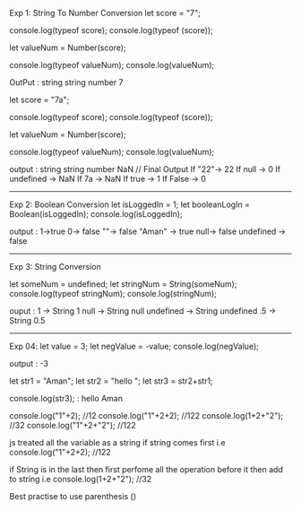 Exp 1:  String To Number Conversion
let score = "7"; 

console.log(typeof score);
console.log(typeof (score));

let valueNum = Number(score);

console.log(typeof valueNum);
console.log(valueNum); 

OutPut :
string
string
number
7


 
let score = "7a"; 

console.log(typeof score);
console.log(typeof (score));

let valueNum = Number(score);

console.log(typeof valueNum);
console.log(valueNum);


output :
string
string
number
NaN  //
                Final Output
                  If  "22"-> 22
                  If null -> 0
                  If undefined -> NaN
                  If 7a -> NaN
                  If true -> 1
                  If False -> 0

-------------------------------------------------------------------------------------------

Exp 2:   Boolean Conversion
let isLoggedIn = 1;
let booleanLogIn =  Boolean(isLoggedIn);
console.log(isLoggedIn);

output : 
1->true
0-> false
""-> false
"Aman" -> true
null-> false
undefined -> false

-------------------------------------------------------------------------------------------
Exp 3: String Conversion

let someNum = undefined;
let stringNum = String(someNum);
console.log(typeof stringNum);
console.log(stringNum);

ouput : 
 1 -> String 1
 null -> String  null
 undefined -> String undefined
 .5 -> String 0.5
 

 ------------------------------------------------------------------------------------------
 Exp 04: 
 let value = 3;
let negValue = -value;
console.log(negValue);

output : -3

let str1 = "Aman";
let str2 = "hello ";
let str3 = str2+str1;

console.log(str3); : hello Aman


console.log("1"+2);  //12
console.log("1"+2+2); //122
console.log(1+2+"2"); //32
console.log("1"+2+"2"); //122

js treated all the variable as a string if string comes first i.e console.log("1"+2+2); //122

if String is in the last then first perfome all the operation before it then add to string i.e console.log(1+2+"2"); //32 

Best practise to use parenthesis ()
